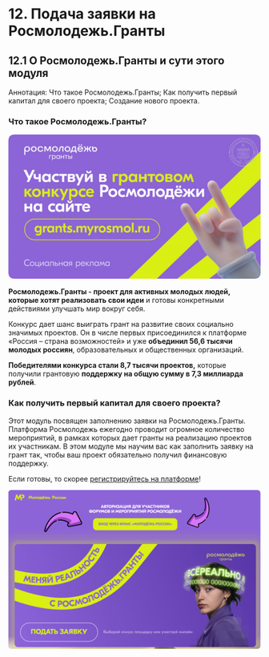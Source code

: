 # 12. Подача заявки на Росмолодежь.Гранты

## 12.1 О Росмолодежь.Гранты и сути этого модуля

Аннотация: Что такое Росмолодежь.Гранты; Как получить первый капитал для своего проекта; Создание нового проекта.

### Что такое Росмолодежь.Гранты?

![12](./Img/12_01.png)

**Росмолодежь.Гранты - проект для активных молодых людей, которые хотят реализовать свои идеи** и готовы конкретными действиями улучшать мир вокруг себя.

Конкурс дает шанс выиграть грант на развитие своих социально значимых проектов. Он в числе первых присоединился к платформе «Россия – страна возможностей» и уже **объединил 56,6 тысячи молодых россиян**, образовательных и общественных организаций.

**Победителями конкурса стали 8,7 тысячи проектов,** которые получили грантовую **поддержку на общую сумму в 7,3 миллиарда рублей**.

### Как получить первый капитал для своего проекта?

Этот модуль посвящен заполнению заявки на Росмолодежь.Гранты. Платформа Росмолодежь ежегодно проводит огромное количество мероприятий, в рамках которых дает гранты на реализацию проектов их участникам. В этом модуле мы научим вас как заполнить заявку на грант так, чтобы ваш проект обязательно получил финансовую поддержку.

Если готовы, то скорее [регистрируйтесь на платформе](https://grants.myrosmol.ru/)!

![12](./Img/12_02.png)

